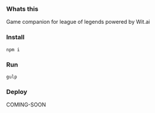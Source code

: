### Whats this

Game companion for league of legends powered by Wit.ai

### Install

```
npm i
```
### Run

```
gulp
```

### Deploy

COMING-SOON
